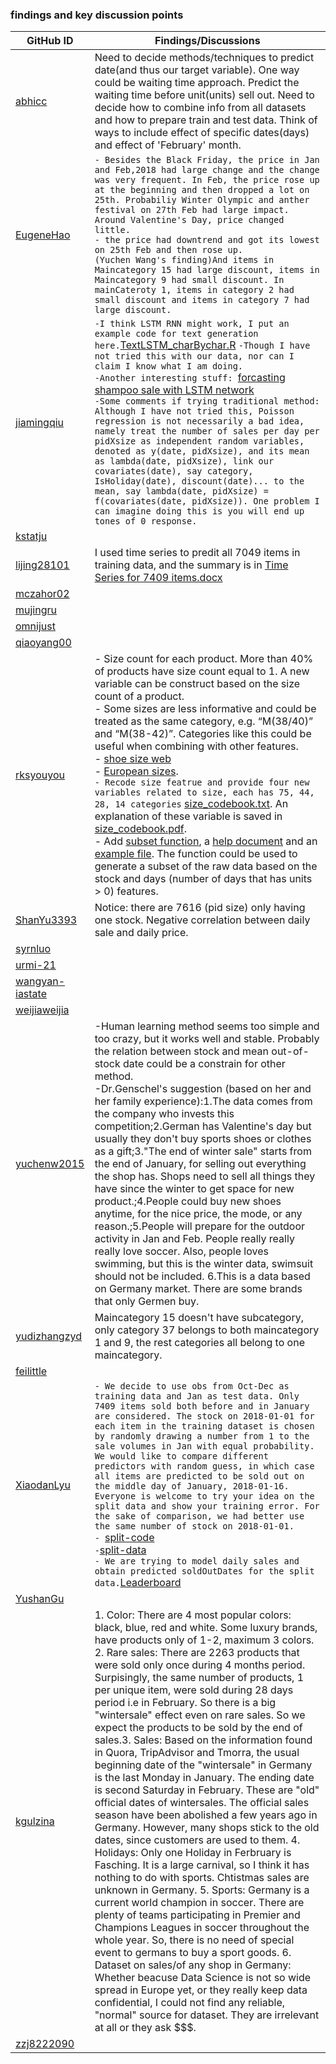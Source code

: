### findings and key discussion points 

| GitHub ID | Findings/Discussions |
|---|--------------------|
| [abhicc](https://github.com/abhicc) | Need to decide methods/techniques to predict date(and thus our target variable). One way could be waiting time approach. Predict the waiting time before unit(units) sell out. Need to decide how to combine info from all datasets and how to prepare train and test data. Think of ways to include effect of specific dates(days) and effect of 'February' month.  |
| [EugeneHao](https://github.com/EugeneHao) |`- Besides the Black Friday, the price in Jan and Feb,2018 had large change and the change was very frequent. In Feb, the price rose up at the beginning and then dropped a lot on 25th. Probabiliy Winter Olympic and anther festival on 27th Feb had large impact. Around Valentine's Day, price changed little. ` <br/>`- the price had downtrend and got its lowest on 25th Feb and then rose up. `<br/>`(Yuchen Wang's finding)And items in Maincategory 15 had large discount, items in Maincategory 9 had small discount. In mainCateroty 1, items in category 2 had small discount and items in category 7 had large discount.`  |
| [jiamingqiu](https://github.com/jiamingqiu) |`-I think LSTM RNN might work, I put an example code for text generation here.`[TextLSTM_charBychar.R](https://github.com/ISU-DMC/dmc2018/blob/master/users/jiamingqiu/TextLSTM_charBychar.R) `-Though I have not tried this with our data, nor can I claim I know what I am doing.` <br/> `-Another interesting stuff: `[forcasting shampoo sale with LSTM network](https://machinelearningmastery.com/time-series-forecasting-long-short-term-memory-network-python/)<br/> `-Some comments if trying traditional method: Although I have not tried this, Poisson regression is not necessarily a bad idea, namely treat the number of sales per day per pidXsize as independent random variables, denoted as y(date, pidXsize), and its mean as lambda(date, pidXsize), link our covariates(date), say category, IsHoliday(date), discount(date)... to the mean, say lambda(date, pidXsize) = f(covariates(date, pidXsize)). One problem I can imagine doing this is you will end up tones of 0 response.`| 
| [kstatju](https://github.com/kstatju) | |
| [lijing28101](https://github.com/lijing28101) |I used time series to predit all 7049 items in training data, and the summary is in [Time Series for 7409 items.docx](https://github.com/ISU-DMC/dmc2018/blob/master/users/lijing28101/Time%20Series%20for%207409%20items.docx) |
| [mczahor02](https://github.com/mczahor02) | |
| [mujingru](https://github.com/mujingru) | |
| [omnijust](https://github.com/omnijust) | |
| [qiaoyang00](https://github.com/qiaoyang00) | |
| [rksyouyou](https://github.com/rksyouyou) | - Size count for each product. More than 40% of products have size count equal to 1. A new variable can be construct based on the size count of a product.<br/> - Some sizes are less informative and could be treated as the same category, e.g. “M(38/40)” and “M(38-42)”. Categories like this could be useful when combining with other features. <br/> - [shoe size web](https://www.healthyfeetstore.com/shoe-length-sizing-charts.html)<br/> - [European sizes](https://www.blitzresults.com/en/european-sizes/). <br/> `- Recode size featrue and provide four new variables related to size, each has 75, 44, 28, 14 categories` [size_codebook.txt](https://github.com/ISU-DMC/dmc2018/blob/master/users/rksyouyou/size_clean/size_codebook.txt). An explanation of these variable is saved in [size_codebook.pdf](https://github.com/ISU-DMC/dmc2018/blob/master/users/rksyouyou/size_clean/size_codebook.pdf). <br/> - Add [subset function](https://github.com/ISU-DMC/dmc2018/blob/master/users/rksyouyou/subset_funs/subset_days_stock.R), a [help document](https://github.com/ISU-DMC/dmc2018/blob/master/users/rksyouyou/subset_funs/days_stocks.pdf) and an [example file](https://github.com/ISU-DMC/dmc2018/blob/master/users/rksyouyou/subset_funs/example.R). The function could be used to generate a subset of the raw data based on the stock and days (number of days that has units > 0) features.  |
| [ShanYu3393](https://github.com/ShanYu3393) | Notice: there are 7616 (pid size) only having one stock. Negative correlation between daily sale and daily price. |
| [syrnluo](https://github.com/syrnluo) | |
| [urmi-21](https://github.com/urmi-21) | |
| [wangyan-iastate](https://github.com/wangyan-iastate) | |
| [weijiaweijia](https://github.com/weijiaweijia) | |
| [yuchenw2015](https://github.com/yuchenw2015) |-Human learning method seems too simple and too crazy, but it works well and stable. Probably the relation between stock and mean out-of-stock date could be a constrain for other method.<br/>-Dr.Genschel's suggestion (based on her and her family experience):1.The data comes from the company who invests this competition;2.German has Valentine's day but usually they don't buy sports shoes or clothes as a gift;3."The end of winter sale" starts from the end of January, for selling out everything the shop has. Shops need to sell all things they have since the winter to get space for new product.;4.People could buy new shoes anytime, for the nice price, the mode, or any reason.;5.People will prepare for the outdoor activity in Jan and Feb. People really really really love soccer. Also, people loves swimming, but this is the winter data, swimsuit should not be included. 6.This is a data based on Germany market. There are some brands that only Germen buy.|
| [yudizhangzyd](https://github.com/yudizhangzyd) | Maincategory 15 doesn't have subcategory, only category 37 belongs to both maincategory 1 and 9, the rest categories all belong to one maincategory. |
| [feilittle](https://github.com/feilittle) | |
| [XiaodanLyu](https://github.com/XiaodanLyu) |`- We decide to use obs from Oct-Dec as training data and Jan as test data. Only 7409 items sold both before and in January are considered. The stock on 2018-01-01 for each item in the training dataset is chosen by randomly drawing a number from 1 to the sale volumes in Jan with equal probability. We would like to compare different predictors with random guess, in which case all items are predicted to be sold out on the middle day of January, 2018-01-16. Everyone is welcome to try your idea on the split data and show your training error. For the sake of comparison, we had better use the same number of stock on 2018-01-01.`<br/>`- `[split-code](https://github.com/ISU-DMC/dmc2018/blob/master/users/XiaodanLyu/data_split.md)<br/>` - `[split-data](https://github.com/ISU-DMC/dmc2018/tree/master/users/XiaodanLyu/data_clean)<br/>`- We are trying to model daily sales and obtain predicted soldOutDates for the split data.`[Leaderboard](https://docs.google.com/spreadsheets/d/18DrrDDqp36sUaq_ecZBehLdjNUpEvIGtVxrjoxeVxPo/edit?usp=sharing)|
| [YushanGu](https://github.com/YushanGu) | |
| [kgulzina](https://github.com/kgulzina) | 1. Color: There are 4 most popular colors: black, blue, red and white. Some luxury brands, have products only of 1-2, maximum 3 colors. 2. Rare sales: There are 2263 products that were sold only once during 4 months period. Surpisingly, the same number of products, 1 per unique item, were sold during 28 days period i.e in February. So there is a big "wintersale" effect even on rare sales. So we expect the products to be sold by the end of sales.3. Sales: Based on the information found in Quora, TripAdvisor and Tmorra, the usual beginning date of the "wintersale" in Germany is the last Monday in January. The ending date is second Saturday in February. These are "old" official dates of wintersales. The official sales season have been abolished a few years ago in Germany. However, many shops stick to the old dates, since customers are used to them. 4. Holidays: Only one Holiday in Ferbruary is Fasching. It is a large carnival, so I think it has nothing to do with sports. Chtistmas sales are unknown in Germany. 5. Sports: Germany is a current world champion in soccer. There are plenty of teams participating in Premier and Champions Leagues in soccer throughout the whole year. So, there is no need of special event to germans to buy a sport goods. 6. Dataset on sales/of any shop in Germany: Whether beacuse Data Science is not so wide spread in Europe yet, or they really keep data confidential, I could not find any reliable, "normal" source for dataset. They are irrelevant at all or they ask $$$. |
[zzj8222090](https://github.com/zzj8222090) | |
